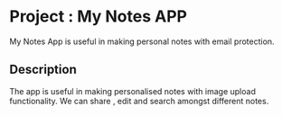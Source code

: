 # Project : My Notes APP
My Notes App is useful in making personal notes with email protection. 

## Description
The app is useful in making personalised notes with image upload functionality. 
We can share , edit and search amongst different notes.
